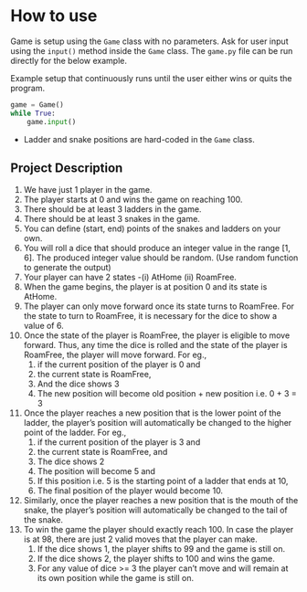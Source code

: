 # How to use

Game is setup using the `Game` class with no parameters. Ask for user input using the `input()` method inside the `Game` class. The `game.py` file can be run directly for the below example.

Example setup that continuously runs until the user either wins or quits the program.
```python
game = Game()
while True:
    game.input()

```

* Ladder and snake positions are hard-coded in the `Game` class.

## Project Description
1. We have just 1 player in the game.
2. The player starts at 0 and wins the game on reaching 100.
3. There should be at least 3 ladders in the game. 
4. There should be at least 3 snakes in the game. 
5. You can define (start, end)  points of the snakes and ladders on your own. 
6. You will roll a dice that should produce an integer value in the range [1, 6]. The produced integer value should be random. (Use random function to generate the output)
7. Your player can have 2 states -(i) AtHome (ii) RoamFree. 
8. When the game begins, the player is at position 0 and its state is AtHome.
9. The player can only move forward once its state turns to RoamFree. For the state to turn to RoamFree, it is necessary for the dice to show a value of 6. 
10. Once the state of the player is RoamFree, the player is eligible to move forward. Thus, any time the dice is rolled and the state of the player is RoamFree, the player will move forward. For eg.,
    1. if the current position of the player is 0 and 
    2. the current state is RoamFree, 
    3. And the dice shows 3
    4. The new position will become old position + new position i.e. 0 + 3 = 3
11. Once the player reaches a new position that is the lower point of the ladder, the player’s position will automatically be changed to the higher point of the ladder. For eg., 
    1. if the current position of the player is 3 and
    2. the current state is RoamFree, and
    3. The dice shows 2
    4. The position will become 5 and 
    5. If this position i.e. 5 is the starting point of a ladder that ends at 10,
    6. The final position of the player would become 10.
12. Similarly, once the player reaches a new position that is the mouth of the snake, the player’s position will automatically be changed to the tail of the snake.
13. To win the game the player should exactly reach 100. In case the player is at 98, there are just 2 valid moves that the player can make. 
    1. If the dice shows 1, the player shifts to 99 and the game is still on.
    2. If the dice shows 2, the player shifts to 100 and wins the game.
    3. For any value of dice >= 3 the player can’t move and will remain at its own position while the game is still on.
